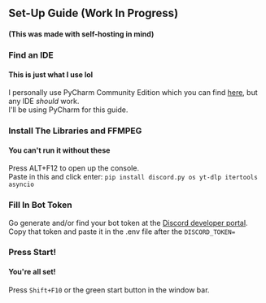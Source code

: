 ## Set-Up Guide (Work In Progress)
#### (This was made with self-hosting in mind)

### Find an IDE
#### This is just what I use lol
I personally use PyCharm Community Edition which you can find [here](https://www.jetbrains.com/pycharm/download), but any IDE *should* work.  
I'll be using PyCharm for this guide.

### Install The Libraries and FFMPEG
#### You can't run it without these
Press ALT+F12 to open up the console.  
Paste in this and click enter:
``pip install discord.py os yt-dlp itertools asyncio``

### Fill In Bot Token
Go generate and/or find your bot token at the [Discord developer portal](https://discord.com/developers/applications).  
  Copy that token and paste it in the .env file after the ``DISCORD_TOKEN=``

### Press Start!
#### You're all set!
Press ``Shift+F10`` or the green start button in the window bar.
